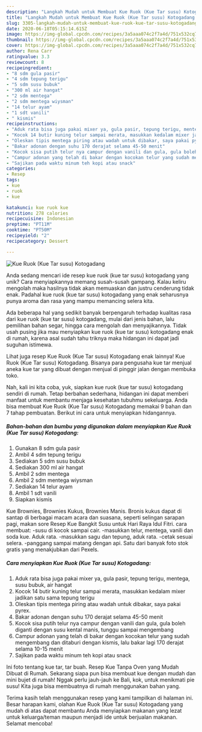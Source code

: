 ```yaml
---
description: "Langkah Mudah untuk Membuat Kue Ruok (Kue Tar susu) Kotogadang Anti Gagal"
title: "Langkah Mudah untuk Membuat Kue Ruok (Kue Tar susu) Kotogadang Anti Gagal"
slug: 3305-langkah-mudah-untuk-membuat-kue-ruok-kue-tar-susu-kotogadang-anti-gagal
date: 2020-06-18T05:15:14.615Z
image: https://img-global.cpcdn.com/recipes/3a5aaa074c2f7a4d/751x532cq70/kue-ruok-kue-tar-susu-kotogadang-foto-resep-utama.jpg
thumbnail: https://img-global.cpcdn.com/recipes/3a5aaa074c2f7a4d/751x532cq70/kue-ruok-kue-tar-susu-kotogadang-foto-resep-utama.jpg
cover: https://img-global.cpcdn.com/recipes/3a5aaa074c2f7a4d/751x532cq70/kue-ruok-kue-tar-susu-kotogadang-foto-resep-utama.jpg
author: Rena Carr
ratingvalue: 3.3
reviewcount: 8
recipeingredient:
- "8 sdm gula pasir"
- "4 sdm tepung terigu"
- "5 sdm susu bubuk"
- "300 ml air hangat"
- "2 sdm mentega"
- "2 sdm mentega wiysman"
- "14 telur ayam"
- "1 sdt vanili"
- " kismis"
recipeinstructions:
- "Aduk rata bisa juga pakai mixer ya, gula pasir, tepung terigu, mentega, susu bubuk, air hangat"
- "Kocok 14 butir kuning telur sampai merata, masukkan kedalam mixer jadikan satu sama tepung terigu"
- "Oleskan tipis mentega piring atau wadah untuk dibakar, saya pakai pyrex."
- "Bakar adonan dengan suhu 170 derajat selama 45-50 menit"
- "Kocok sisa putih telur nya campur dengan vanili dan gula, gula boleh diganti dengan susu kental manis, tunggu sampai mengembang"
- "Campur adonan yang telah di bakar dengan kocokan telur yang sudah mengembang dan ditaburi dengan kismis, lalu bakar lagi 170 derajat selama 10-15 menit"
- "Sajikan pada waktu minum teh kopi atau snack"
categories:
- Resep
tags:
- kue
- ruok
- kue

katakunci: kue ruok kue 
nutrition: 278 calories
recipecuisine: Indonesian
preptime: "PT11M"
cooktime: "PT50M"
recipeyield: "2"
recipecategory: Dessert

---
```



![Kue Ruok (Kue Tar susu) Kotogadang](https://img-global.cpcdn.com/recipes/3a5aaa074c2f7a4d/751x532cq70/kue-ruok-kue-tar-susu-kotogadang-foto-resep-utama.jpg)

Anda sedang mencari ide resep kue ruok (kue tar susu) kotogadang yang unik? Cara menyiapkannya memang susah-susah gampang. Kalau keliru mengolah maka hasilnya tidak akan memuaskan dan justru cenderung tidak enak. Padahal kue ruok (kue tar susu) kotogadang yang enak seharusnya punya aroma dan rasa yang mampu memancing selera kita.

Ada beberapa hal yang sedikit banyak berpengaruh terhadap kualitas rasa dari kue ruok (kue tar susu) kotogadang, mulai dari jenis bahan, lalu pemilihan bahan segar, hingga cara mengolah dan menyajikannya. Tidak usah pusing jika mau menyiapkan kue ruok (kue tar susu) kotogadang enak di rumah, karena asal sudah tahu triknya maka hidangan ini dapat jadi suguhan istimewa.

Lihat juga resep Kue Ruok (Kue Tar susu) Kotogadang enak lainnya! Kue Ruok (Kue Tar susu) Kotogadang. Bisanya para pengusaha kue tar menjual aneka kue tar yang dibuat dengan menjual di pinggir jalan dengan membuka toko.


Nah, kali ini kita coba, yuk, siapkan kue ruok (kue tar susu) kotogadang sendiri di rumah. Tetap berbahan sederhana, hidangan ini dapat memberi manfaat untuk membantu menjaga kesehatan tubuhmu sekeluarga. Anda bisa membuat Kue Ruok (Kue Tar susu) Kotogadang memakai 9 bahan dan 7 tahap pembuatan. Berikut ini cara untuk menyiapkan hidangannya.

<!--inarticleads1-->

##### Bahan-bahan dan bumbu yang digunakan dalam menyiapkan Kue Ruok (Kue Tar susu) Kotogadang:

1. Gunakan 8 sdm gula pasir
1. Ambil 4 sdm tepung terigu
1. Sediakan 5 sdm susu bubuk
1. Sediakan 300 ml air hangat
1. Ambil 2 sdm mentega
1. Ambil 2 sdm mentega wiysman
1. Sediakan 14 telur ayam
1. Ambil 1 sdt vanili
1. Siapkan  kismis


Kue Brownies, Brownies Kukus, Brownies Manis. Bronis kukus dapat di santap di berbagai macam acara dan suasana, seperti selingan sarapan pagi, makan sore Resep Kue Bangkit Susu untuk Hari Raya Idul Fitri. cara membuat: -susu di kocok sampai cair. -masukkan telur, mentega, vanili dan soda kue. Aduk rata. -masukkan sagu dan tepung, aduk rata. -cetak sesuai selera. -panggang sampai matang dengan api. Satu dari banyak foto stok gratis yang menakjubkan dari Pexels. 

<!--inarticleads2-->

##### Cara menyiapkan Kue Ruok (Kue Tar susu) Kotogadang:

1. Aduk rata bisa juga pakai mixer ya, gula pasir, tepung terigu, mentega, susu bubuk, air hangat
1. Kocok 14 butir kuning telur sampai merata, masukkan kedalam mixer jadikan satu sama tepung terigu
1. Oleskan tipis mentega piring atau wadah untuk dibakar, saya pakai pyrex.
1. Bakar adonan dengan suhu 170 derajat selama 45-50 menit
1. Kocok sisa putih telur nya campur dengan vanili dan gula, gula boleh diganti dengan susu kental manis, tunggu sampai mengembang
1. Campur adonan yang telah di bakar dengan kocokan telur yang sudah mengembang dan ditaburi dengan kismis, lalu bakar lagi 170 derajat selama 10-15 menit
1. Sajikan pada waktu minum teh kopi atau snack


Ini foto tentang kue tar, tar buah. Resep Kue Tanpa Oven yang Mudah Dibuat di Rumah. Sekarang siapa pun bisa membuat kue dengan mudah dan mini bujet di rumah! Nggak perlu jauh-jauh ke Bali, kok, untuk menikmati pie susu! Kita juga bisa membuatnya di rumah menggunakan bahan yang. 

Terima kasih telah menggunakan resep yang kami tampilkan di halaman ini. Besar harapan kami, olahan Kue Ruok (Kue Tar susu) Kotogadang yang mudah di atas dapat membantu Anda menyiapkan makanan yang lezat untuk keluarga/teman maupun menjadi ide untuk berjualan makanan. Selamat mencoba!
